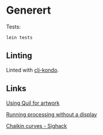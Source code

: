 # Generert

Tests:

```
lein tests
```

## Linting

Linted with [clj-kondo](https://github.com/clj-kondo/clj-kondo).

## Links

[Using Quil for artwork](https://tylerxhobbs.com/essays/2015/using-quil-for-artwork)

[Running processing without a display](https://github.com/processing/processing/wiki/Running-without-a-Display)

[Chaikin curves - Sighack](https://sighack.com/post/chaikin-curves)

